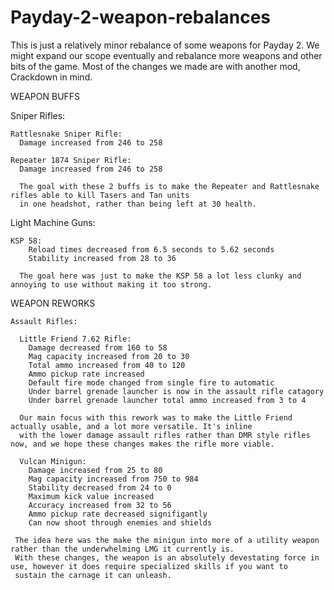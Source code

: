 # Payday-2-weapon-rebalances
This is just a relatively minor rebalance of some weapons for Payday 2. We might expand our scope eventually and rebalance more
weapons and other bits of the game. Most of the changes we made are with another mod, Crackdown in mind.

WEAPON BUFFS
  
  Sniper Rifles:
  
    Rattlesnake Sniper Rifle:
      Damage increased from 246 to 258

    Repeater 1874 Sniper Rifle:
      Damage increased from 246 to 258
     
      The goal with these 2 buffs is to make the Repeater and Rattlesnake rifles able to kill Tasers and Tan units 
      in one headshot, rather than being left at 30 health.
 
  Light Machine Guns:
  
    KSP 58:
        Reload times decreased from 6.5 seconds to 5.62 seconds
        Stability increased from 28 to 36
      
      The goal here was just to make the KSP 58 a lot less clunky and annoying to use without making it too strong.
  
    
WEAPON REWORKS      

    Assault Rifles:
      
      Little Friend 7.62 Rifle:
        Damage decreased from 160 to 58
        Mag capacity increased from 20 to 30
        Total ammo increased from 40 to 120
        Ammo pickup rate increased
        Default fire mode changed from single fire to automatic
        Under barrel grenade launcher is now in the assault rifle catagory
        Under barrel grenade launcher total ammo increased from 3 to 4
      
      Our main focus with this rework was to make the Little Friend actually usable, and a lot more versatile. It's inline
      with the lower damage assault rifles rather than DMR style rifles now, and we hope these changes makes the rifle more viable.
        
      Vulcan Minigun:
        Damage increased from 25 to 80
        Mag capacity increased from 750 to 984
        Stability decreased from 24 to 0
        Maximum kick value increased
        Accuracy increased from 32 to 56
        Ammo pickup rate decreased signifigantly
        Can now shoot through enemies and shields
     
     The idea here was the make the minigun into more of a utility weapon rather than the underwhelming LMG it currently is.
     With these changes, the weapon is an absolutely devestating force in use, however it does require specialized skills if you want to
     sustain the carnage it can unleash.
